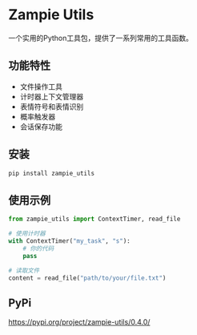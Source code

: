 # Zampie Utils

一个实用的Python工具包，提供了一系列常用的工具函数。

## 功能特性

- 文件操作工具
- 计时器上下文管理器
- 表情符号和表情识别
- 概率触发器
- 会话保存功能

## 安装

```bash
pip install zampie_utils
```

## 使用示例

```python
from zampie_utils import ContextTimer, read_file

# 使用计时器
with ContextTimer("my_task", "s"):
    # 你的代码
    pass

# 读取文件
content = read_file("path/to/your/file.txt")
```

## PyPi

https://pypi.org/project/zampie-utils/0.4.0/
